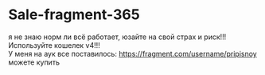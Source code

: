 # Sale-fragment-365

я не знаю норм ли всё работает, юзайте на свой страх и риск!!!  
Используйте кошелек v4!!!  
У меня на аук все поставилось: https://fragment.com/username/pripisnoy  
можете купить
